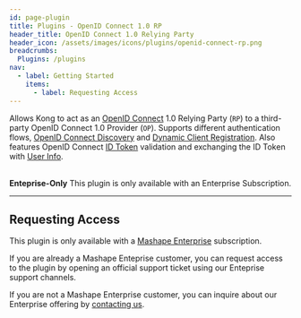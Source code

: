 ```yaml
---
id: page-plugin
title: Plugins - OpenID Connect 1.0 RP
header_title: OpenID Connect 1.0 Relying Party
header_icon: /assets/images/icons/plugins/openid-connect-rp.png
breadcrumbs:
  Plugins: /plugins
nav:
  - label: Getting Started
    items:
      - label: Requesting Access
---
```


Allows Kong to act as an [OpenID Connect][connect] 1.0 Relying Party (`RP`) to a third-party
OpenID Connect 1.0 Provider (`OP`). Supports different authentication flows,
[OpenID Connect Discovery][discovery] and [Dynamic Client Registration][registration].
Also features OpenID Connect [ID Token][idtoken] validation and exchanging the ID Token
with [User Info][userinfo].

<br />

<div class="alert alert-warning">
  <strong>Enteprise-Only</strong> This plugin is only available with an
  Enterprise Subscription. 
</div>

----

## Requesting Access

This plugin is only available with a [Mashape Enterprise](/enterprise) 
subscription.

If you are already a Mashape Enteprise customer, you can request access to the
plugin by opening an official support ticket using our Enteprise support 
channels.

If you are not a Mashape Enterprise customer, you can inquire about our
Enterprise offering by [contacting us](/enterprise).


[connect]: http://openid.net/specs/openid-connect-core-1_0.html
[discovery]: http://openid.net/specs/openid-connect-discovery-1_0.html
[registration]: http://openid.net/specs/openid-connect-registration-1_0.html
[idtoken]: http://openid.net/specs/openid-connect-core-1_0.html#IDToken
[userinfo]: http://openid.net/specs/openid-connect-core-1_0.html#UserInfo

